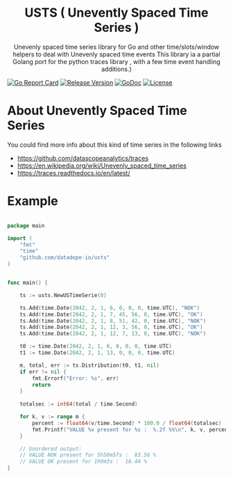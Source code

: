 <p align="center">
<h1 align="center">USTS  ( Unevently Spaced Time Series ) </h1>
<p align="center">Unevenly spaced time series library for Go and other time/slots/window helpers to deal with Unevenly spaced time events
This library ia a partial Golang port for the python traces library , with a few time event handling additions.)</p>
</p>
<p align="center">

<a href="https://goreportcard.com/report/datadope-io/usts"><img src="https://goreportcard.com/badge/datadope-io/usts" alt="Go Report Card"></a>
<a href="https://github.com/datadope-io/usts/releases/latest"><img src="https://img.shields.io/badge/version-0.0.0-blue.svg" alt="Release Version"></a>
<a href="https://pkg.go.dev/github.com/datadope-io/usts"><img src="https://godoc.org/github.com/datadope-io/usts?status.svg" alt="GoDoc"></a>
<a href="LICENSE"><img src="https://img.shields.io/github/license/datadope-io/usts.svg" alt="License"></a>
</p>

# About  Unevently Spaced Time Series 

You could find more info about this kind of time series in the following links

* https://github.com/datascopeanalytics/traces
* https://en.wikipedia.org/wiki/Unevenly_spaced_time_series
* https://traces.readthedocs.io/en/latest/


# Example

```go

package main

import (
	"fmt"
    "time"
    "github.com/datadope-io/usts"
)


func main() {

	ts := usts.NewUSTimeSerie(0)

	ts.Add(time.Date(2042, 2, 1, 6, 0, 0, 0, time.UTC), "NOK")
	ts.Add(time.Date(2042, 2, 1, 7, 45, 56, 0, time.UTC), "OK")
	ts.Add(time.Date(2042, 2, 1, 8, 51, 42, 0, time.UTC), "NOK")
	ts.Add(time.Date(2042, 2, 1, 12, 3, 56, 0, time.UTC), "OK")
	ts.Add(time.Date(2042, 2, 1, 12, 7, 13, 0, time.UTC), "NOK")

	t0 := time.Date(2042, 2, 1, 6, 0, 0, 0, time.UTC)
	t1 := time.Date(2042, 2, 1, 13, 0, 0, 0, time.UTC)

	m, total, err := ts.Distribution(t0, t1, nil)
	if err != nil {
		fmt.Errorf("Error: %s", err)
		return
    }
    
	totalsec := int64(total / time.Second)

	for k, v := range m {
		percent := float64(v/time.Second) * 100.0 / float64(totalsec)
		fmt.Printf("VALUE %v present for %s :  %.2f %%\n", k, v, percent)
	}

	// Unordered output:
	// VALUE NOK present for 5h50m57s :  83.56 %
	// VALUE OK present for 1h9m3s :  16.44 %
}

```
